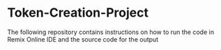 # Token-Creation-Project
The following repository contains instructions on how to run the code in Remix Online IDE and the source code for the output
